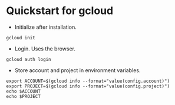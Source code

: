 # Quickstart for gcloud
- Initialize after installation.
```
gcloud init
```

- Login. Uses the browser.
```
gcloud auth login
```

- Store account and project in environment variables.
```
export ACCOUNT=$(gcloud info --format="value(config.account)")
export PROJECT=$(gcloud info --format="value(config.project)")
echo $ACCOUNT
echo $PROJECT
```